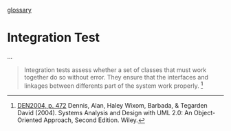 [glossary](glossary.md)

# Integration Test

...  


> Integration tests assess whether a set of classes that must work together do so without error. They ensure that the interfaces and linkages between differents part of the system work properly. [^1]  

[^1]: [DEN2004, p. 472](../references/books/Systems-Analysis-and-Design-with-UML-Version-2-0-An-Object-Oriented-Approach.md) Dennis, Alan, Haley Wixom, Barbada, & Tegarden David (2004). Systems Analysis and Design with UML 2.0: An Object-Oriented Approach, Second Edition. Wiley.  